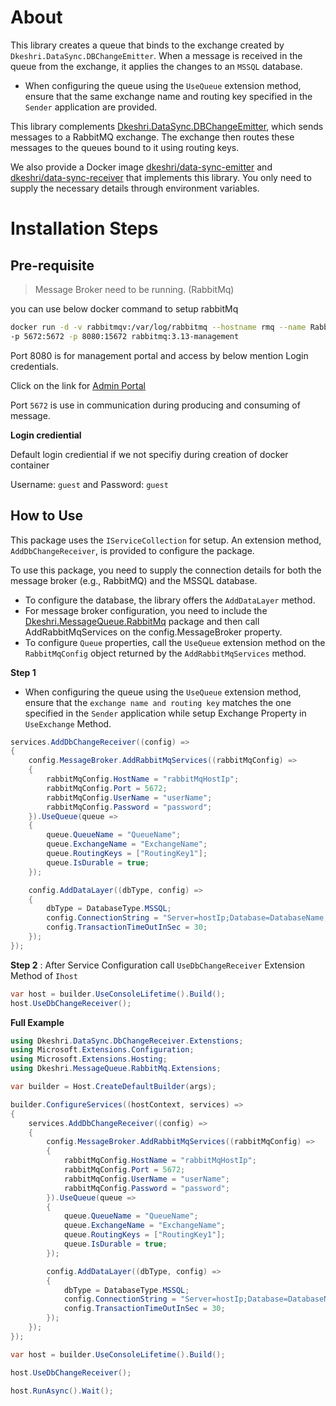 # About

This library creates a queue that binds to the exchange created by `Dkeshri.DataSync.DBChangeEmitter`. 
When a message is received in the queue from the exchange, it applies the changes to an `MSSQL` database.

* When configuring the queue using the `UseQueue` extension method, ensure that the same exchange name and routing key specified in the `Sender` application are provided.

This library complements [Dkeshri.DataSync.DBChangeEmitter](https://www.nuget.org/packages/Dkeshri.DataSync.DBChangeEmitter), which sends messages to a RabbitMQ exchange. 
The exchange then routes these messages to the queues bound to it using routing keys.


We also provide a Docker image [dkeshri/data-sync-emitter](https://hub.docker.com/r/dkeshri/data-sync-emitter) 
and [dkeshri/data-sync-receiver](https://hub.docker.com/r/dkeshri/data-sync-receiver) that implements this library. 
You only need to supply the necessary details through environment variables.

# Installation Steps

## Pre-requisite

> Message Broker need to be running. (RabbitMq)

you can use below docker command to setup rabbitMq

```bash
docker run -d -v rabbitmqv:/var/log/rabbitmq --hostname rmq --name RabbitMqServer \
-p 5672:5672 -p 8080:15672 rabbitmq:3.13-management
```
Port 8080 is for management portal and access by below mention Login credentials.

Click on the link for <a href='http://localhost:8080/'>Admin Portal</a>

Port `5672` is use in communication during producing and consuming of message.

**Login crediential**

Default login crediential if we not specifiy during creation of docker container

Username: `guest` and Password: `guest`

## How to Use

This package uses the `IServiceCollection` for setup. An extension method, `AddDbChangeReceiver`, is provided to configure the package.

To use this package, you need to supply the connection details for both the message broker (e.g., RabbitMQ) and the MSSQL database.

* To configure the database, the library offers the `AddDataLayer` method. 
* For message broker configuration, you need to include the [Dkeshri.MessageQueue.RabbitMq](https://www.nuget.org/packages/Dkeshri.MessageQueue.RabbitMq) package and then call AddRabbitMqServices on the config.MessageBroker property.
* To configure `Queue` properties, call the `UseQueue` extension method on the `RabbitMqConfig` object returned by the `AddRabbitMqServices` method.

**Step 1**

* When configuring the queue using the `UseQueue` extension method, ensure that the `exchange name and routing key` matches the one specified in the `Sender` application while setup Exchange Property in `UseExchange` Method.

```csharp
services.AddDbChangeReceiver((config) =>
{
    config.MessageBroker.AddRabbitMqServices((rabbitMqConfig) =>
    {
        rabbitMqConfig.HostName = "rabbitMqHostIp";
        rabbitMqConfig.Port = 5672; 
        rabbitMqConfig.UserName = "userName";
        rabbitMqConfig.Password = "password";
    }).UseQueue(queue =>
    {
        queue.QueueName = "QueueName";
        queue.ExchangeName = "ExchangeName";
        queue.RoutingKeys = ["RoutingKey1"];
        queue.IsDurable = true;
    });

    config.AddDataLayer((dbType, config) =>
    {
        dbType = DatabaseType.MSSQL;
        config.ConnectionString = "Server=hostIp;Database=DatabaseName;User Id=userid;Password=YourDbPassword;Encrypt=False";
        config.TransactionTimeOutInSec = 30;
    });
});
```

**Step 2** : After Service Configuration call `UseDbChangeReceiver` Extension Method of `Ihost`

```csharp
var host = builder.UseConsoleLifetime().Build();
host.UseDbChangeReceiver();
```

**Full Example**

```csharp
using Dkeshri.DataSync.DbChangeReceiver.Extenstions;
using Microsoft.Extensions.Configuration;
using Microsoft.Extensions.Hosting;
using Dkeshri.MessageQueue.RabbitMq.Extensions;

var builder = Host.CreateDefaultBuilder(args);

builder.ConfigureServices((hostContext, services) =>
{
    services.AddDbChangeReceiver((config) =>
    {
        config.MessageBroker.AddRabbitMqServices((rabbitMqConfig) =>
        {
            rabbitMqConfig.HostName = "rabbitMqHostIp";
            rabbitMqConfig.Port = 5672; 
            rabbitMqConfig.UserName = "userName";
            rabbitMqConfig.Password = "password";
        }).UseQueue(queue =>
        {
            queue.QueueName = "QueueName";
            queue.ExchangeName = "ExchangeName";
            queue.RoutingKeys = ["RoutingKey1"];
            queue.IsDurable = true;
        });

        config.AddDataLayer((dbType, config) =>
        {
            dbType = DatabaseType.MSSQL;
            config.ConnectionString = "Server=hostIp;Database=DatabaseName;User Id=userid;Password=YourDbPassword;Encrypt=False";
            config.TransactionTimeOutInSec = 30;
        });
    });
});

var host = builder.UseConsoleLifetime().Build();

host.UseDbChangeReceiver();

host.RunAsync().Wait();
```